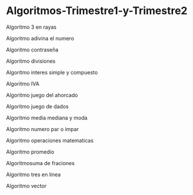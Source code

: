 # Algoritmos-Trimestre1-y-Trimestre2

Algoritmo 3 en rayas

Algoritmo adivina el numero

Algoritmo contraseña

Algoritmo divisiones

Algoritmo interes simple y compuesto

Algoritmo IVA

Algoritmo juego del ahorcado

Algoritmo juego de dados

Algoritmo media mediana y moda

Algoritmo numero par o impar

Algoritmo operaciones matematicas

Algoritmo promedio

Algoritmosuma de fraciones

Algoritmo tres en linea

Algoritmo vector
